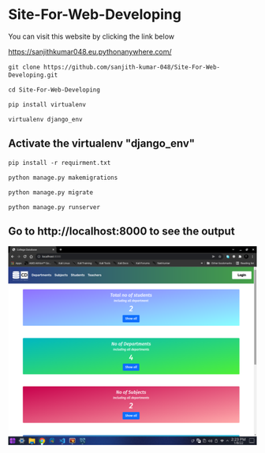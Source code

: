 # Site-For-Web-Developing
You can visit this website by clicking the link below 


https://sanjithkumar048.eu.pythonanywhere.com/

```
git clone https://github.com/sanjith-kumar-048/Site-For-Web-Developing.git
```
```
cd Site-For-Web-Developing
```
```
pip install virtualenv
```
```
virtualenv django_env
```

## Activate the virtualenv "django_env"

```
pip install -r requirment.txt
```
```
python manage.py makemigrations
```
```
python manage.py migrate
```
```
python manage.py runserver
```

## Go to http://localhost:8000 to see the output

![alt text](https://github.com/sanjith-kumar-048/DBMS-MINI-PROJECT-DJANGO-FULL-STACK/blob/main/static/img/Screenshot_20220108_142325.png)
